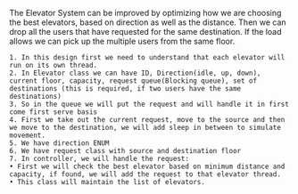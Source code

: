 The Elevator System can be improved by optimizing how we are choosing the best
elevators, based on direction as well as the distance.
Then we can drop all the users that have requested for the same destination.
If the load allows we can pick up the multiple users from the same floor.


	1. In this design first we need to understand that each elevator will run on its own thread.
	2. In Elevator class we can have ID, Direction(idle, up, down), current floor, capacity, request queue(Blocking queue), set of destinations (this is required, if two users have the same destinations)
	3. So in the queue we will put the request and will handle it in first come first serve basis
	4. First we take out the current request, move to the source and then we move to the destination, we will add sleep in between to simulate movement.
	5. We have direction ENUM
	6. We have request class with source and destination floor
	7. In controller, we will handle the request:
	• First we will check the best elevator based on minimum distance and capacity, if found, we will add the request to that elevator thread.
	• This class will maintain the list of elevators.
